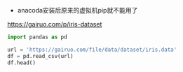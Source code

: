 - anacoda安装后原来的虚拟机pip就不能用了



https://gairuo.com/p/iris-dataset

```python
import pandas as pd

url = 'https://gairuo.com/file/data/dataset/iris.data'
df = pd.read_csv(url)
df.head()
```


